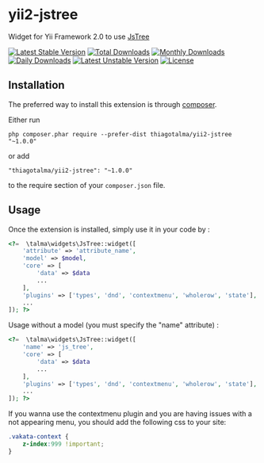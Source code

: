 yii2-jstree
===========
Widget for Yii Framework 2.0 to use [JsTree](http://www.jstree.com)

[![Latest Stable Version](https://poser.pugx.org/thiagotalma/yii2-jstree/v/stable)](https://packagist.org/packages/thiagotalma/yii2-jstree) [![Total Downloads](https://poser.pugx.org/thiagotalma/yii2-jstree/downloads)](https://packagist.org/packages/thiagotalma/yii2-jstree) [![Monthly Downloads](https://poser.pugx.org/thiagotalma/yii2-jstree/d/monthly)](https://packagist.org/packages/thiagotalma/yii2-jstree) [![Daily Downloads](https://poser.pugx.org/thiagotalma/yii2-jstree/d/daily)](https://packagist.org/packages/thiagotalma/yii2-jstree) [![Latest Unstable Version](https://poser.pugx.org/thiagotalma/yii2-jstree/v/unstable)](https://packagist.org/packages/thiagotalma/yii2-jstree) [![License](https://poser.pugx.org/thiagotalma/yii2-jstree/license)](https://packagist.org/packages/thiagotalma/yii2-jstree)

Installation
------------

The preferred way to install this extension is through [composer](http://getcomposer.org/download/).

Either run

```
php composer.phar require --prefer-dist thiagotalma/yii2-jstree "~1.0.0"
```

or add

```
"thiagotalma/yii2-jstree": "~1.0.0"
```

to the require section of your `composer.json` file.


Usage
-----

Once the extension is installed, simply use it in your code by :

```php
<?=  \talma\widgets\JsTree::widget([
    'attribute' => 'attribute_name',
    'model' => $model,
    'core' => [
        'data' => $data
        ...
    ],
    'plugins' => ['types', 'dnd', 'contextmenu', 'wholerow', 'state'],
    ...
]); ?>
```

Usage without a model (you must specify the "name" attribute) :

```php
<?=  \talma\widgets\JsTree::widget([
    'name' => 'js_tree',
    'core' => [
        'data' => $data
        ...
    ],
    'plugins' => ['types', 'dnd', 'contextmenu', 'wholerow', 'state'],
    ...
]); ?>
```

If you wanna use the contextmenu plugin and you are having issues with a not appearing menu, you should add the following css to your site:

```css
.vakata-context {
    z-index:999 !important;
}
```
